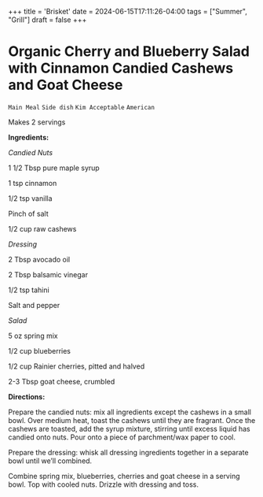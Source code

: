 +++
title = 'Brisket'
date = 2024-06-15T17:11:26-04:00
tags = ["Summer", "Grill"]
draft = false
+++
# Organic Cherry and Blueberry Salad with Cinnamon Candied Cashews and Goat Cheese

`Main Meal` `Side dish` `Kim Acceptable` `American`

Makes 2 servings

**Ingredients:**

_Candied Nuts_

1 1/2 Tbsp pure maple syrup 

1 tsp cinnamon 

1/2 tsp vanilla 

Pinch of salt

1/2 cup raw cashews

_Dressing_

2 Tbsp avocado oil

2 Tbsp balsamic vinegar 

1/2 tsp tahini

Salt and pepper

_Salad_ 

5 oz spring mix

1/2 cup blueberries 

1/2 cup Rainier cherries, pitted and halved

2-3 Tbsp goat cheese, crumbled

**Directions:**

Prepare the candied nuts: mix all ingredients except the cashews in a small bowl. Over medium heat, toast the cashews until they are fragrant. Once the cashews are toasted, add the syrup mixture, stirring until excess liquid has candied onto nuts. Pour onto a piece of parchment/wax paper to cool. 

Prepare the dressing: whisk all dressing ingredients together in a separate bowl until we’ll combined. 

Combine spring mix, blueberries, cherries and goat cheese in a serving bowl. Top with cooled nuts. Drizzle with dressing and toss. 
